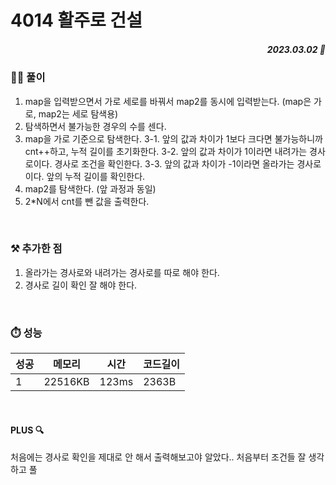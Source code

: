 # 4014 활주로 건설 
##### <p align="right"> 2023.03.02 📆 </p>

 
### 👩‍🏫 풀이
1. map을 입력받으면서 가로 세로를 바꿔서 map2를 동시에 입력받는다. (map은 가로, map2는 세로 탐색용)
2. 탐색하면서 불가능한 경우의 수를 센다.
3. map을 가로 기준으로 탐색한다.
3-1. 앞의 값과 차이가 1보다 크다면 불가능하니까 cnt++하고, 누적 길이를 초기화한다.
3-2. 앞의 값과 차이가 1이라면 내려가는 경사로이다. 경사로 조건을 확인한다.
3-3. 앞의 값과 차이가 -1이라면 올라가는 경사로이다. 앞의 누적 길이를 확인한다.
4. map2를 탐색한다. (앞 과정과 동일)
5. 2*N에서 cnt를 뺀 값을 출력한다.

<br>

### ⚒️ 추가한 점
1. 올라가는 경사로와 내려가는 경사로를 따로 해야 한다.
2. 경사로 길이 확인 잘 해야 한다.

<br>

### ⏱️ 성능
<!-- 테이블 -->
성공 |메모리 | 시간 | 코드길이
---|---|---|---|
1|22516KB|123ms|2363B

<br>

#### PLUS 🔍
처음에는 경사로 확인을 제대로 안 해서 출력해보고야 알았다..
처음부터 조건들 잘 생각하고 풀
